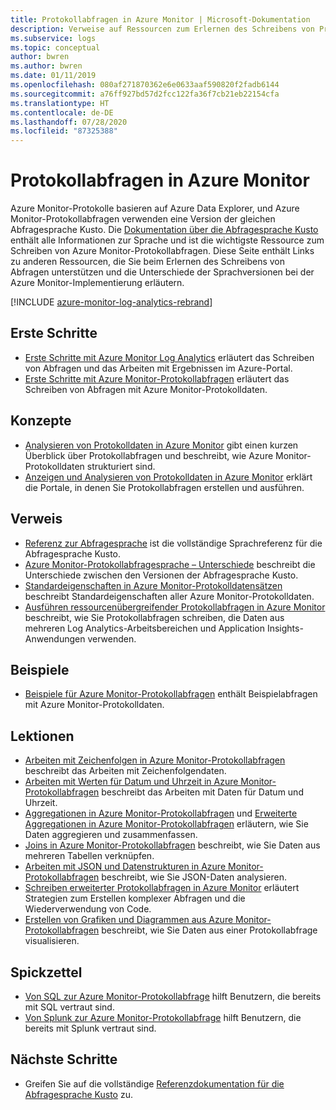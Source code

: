```yaml
---
title: Protokollabfragen in Azure Monitor | Microsoft-Dokumentation
description: Verweise auf Ressourcen zum Erlernen des Schreibens von Protokollabfragen in Azure Monitor
ms.subservice: logs
ms.topic: conceptual
author: bwren
ms.author: bwren
ms.date: 01/11/2019
ms.openlocfilehash: 080af271870362e6e0633aaf590820f2fadb6144
ms.sourcegitcommit: a76ff927bd57d2fcc122fa36f7cb21eb22154cfa
ms.translationtype: HT
ms.contentlocale: de-DE
ms.lasthandoff: 07/28/2020
ms.locfileid: "87325388"
---
```

# <a name="azure-monitor-log-queries"></a>Protokollabfragen in Azure Monitor

Azure Monitor-Protokolle basieren auf Azure Data Explorer, und Azure Monitor-Protokollabfragen verwenden eine Version der gleichen Abfragesprache Kusto. Die [Dokumentation über die Abfragesprache Kusto](/azure/kusto/query) enthält alle Informationen zur Sprache und ist die wichtigste Ressource zum Schreiben von Azure Monitor-Protokollabfragen. Diese Seite enthält Links zu anderen Ressourcen, die Sie beim Erlernen des Schreibens von Abfragen unterstützen und die Unterschiede der Sprachversionen bei der Azure Monitor-Implementierung erläutern.

[!INCLUDE [azure-monitor-log-analytics-rebrand](../../../includes/azure-monitor-log-analytics-rebrand.md)]

## <a name="getting-started"></a>Erste Schritte

- [Erste Schritte mit Azure Monitor Log Analytics](get-started-portal.md) erläutert das Schreiben von Abfragen und das Arbeiten mit Ergebnissen im Azure-Portal.
- [Erste Schritte mit Azure Monitor-Protokollabfragen](get-started-queries.md) erläutert das Schreiben von Abfragen mit Azure Monitor-Protokolldaten.

## <a name="concepts"></a>Konzepte

- [Analysieren von Protokolldaten in Azure Monitor](./log-query-overview.md) gibt einen kurzen Überblick über Protokollabfragen und beschreibt, wie Azure Monitor-Protokolldaten strukturiert sind.
- [Anzeigen und Analysieren von Protokolldaten in Azure Monitor](./log-query-overview.md) erklärt die Portale, in denen Sie Protokollabfragen erstellen und ausführen.

## <a name="reference"></a>Verweis

- [Referenz zur Abfragesprache](/azure/kusto/query) ist die vollständige Sprachreferenz für die Abfragesprache Kusto.
- [Azure Monitor-Protokollabfragesprache – Unterschiede](data-explorer-difference.md) beschreibt die Unterschiede zwischen den Versionen der Abfragesprache Kusto.
- [Standardeigenschaften in Azure Monitor-Protokolldatensätzen](../platform/log-standard-properties.md) beschreibt Standardeigenschaften aller Azure Monitor-Protokolldaten.
- [Ausführen ressourcenübergreifender Protokollabfragen in Azure Monitor](./cross-workspace-query.md) beschreibt, wie Sie Protokollabfragen schreiben, die Daten aus mehreren Log Analytics-Arbeitsbereichen und Application Insights-Anwendungen verwenden.

## <a name="examples"></a>Beispiele

- [Beispiele für Azure Monitor-Protokollabfragen](examples.md) enthält Beispielabfragen mit Azure Monitor-Protokolldaten.

## <a name="lessons"></a>Lektionen

- [Arbeiten mit Zeichenfolgen in Azure Monitor-Protokollabfragen](string-operations.md) beschreibt das Arbeiten mit Zeichenfolgendaten.
- [Arbeiten mit Werten für Datum und Uhrzeit in Azure Monitor-Protokollabfragen](datetime-operations.md) beschreibt das Arbeiten mit Daten für Datum und Uhrzeit.
- [Aggregationen in Azure Monitor-Protokollabfragen](aggregations.md) und [Erweiterte Aggregationen in Azure Monitor-Protokollabfragen](advanced-aggregations.md) erläutern, wie Sie Daten aggregieren und zusammenfassen.
- [Joins in Azure Monitor-Protokollabfragen](joins.md) beschreibt, wie Sie Daten aus mehreren Tabellen verknüpfen.
- [Arbeiten mit JSON und Datenstrukturen in Azure Monitor-Protokollabfragen](json-data-structures.md) beschreibt, wie Sie JSON-Daten analysieren.
- [Schreiben erweiterter Protokollabfragen in Azure Monitor](advanced-query-writing.md) erläutert Strategien zum Erstellen komplexer Abfragen und die Wiederverwendung von Code.
- [Erstellen von Grafiken und Diagrammen aus Azure Monitor-Protokollabfragen](charts.md) beschreibt, wie Sie Daten aus einer Protokollabfrage visualisieren.

## <a name="cheatsheets"></a>Spickzettel

- [Von SQL zur Azure Monitor-Protokollabfrage](sql-cheatsheet.md) hilft Benutzern, die bereits mit SQL vertraut sind.
- [Von Splunk zur Azure Monitor-Protokollabfrage](splunk-cheatsheet.md) hilft Benutzern, die bereits mit Splunk vertraut sind.

## <a name="next-steps"></a>Nächste Schritte

- Greifen Sie auf die vollständige [Referenzdokumentation für die Abfragesprache Kusto](/azure/kusto/query/) zu.

